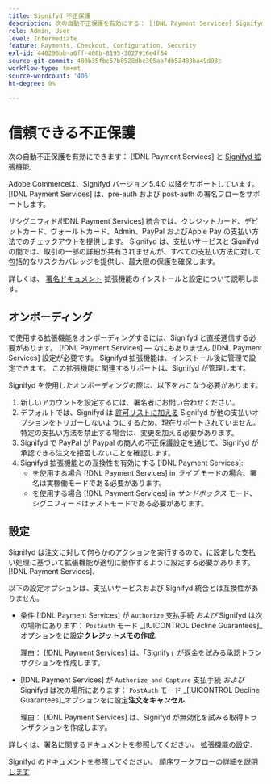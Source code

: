 ```yaml
---
title: Signifyd 不正保護
description: 次の自動不正保護を有効にする： [!DNL Payment Services] Signifyd を持つ
role: Admin, User
level: Intermediate
feature: Payments, Checkout, Configuration, Security
exl-id: 440296bb-a6ff-408b-8195-3027916e4f84
source-git-commit: 480b35fbc57b8528dbc305aa7db52483ba49d98c
workflow-type: tm+mt
source-wordcount: '406'
ht-degree: 0%

---
```


# 信頼できる不正保護

次の自動不正保護を有効にできます： [!DNL Payment Services] と [Signifyd 拡張機能](https://commercemarketplace.adobe.com/signifyd-module-connect.html).

Adobe Commerceは、Signifyd バージョン 5.4.0 以降をサポートしています。 [!DNL Payment Services] は、pre-auth および post-auth の署名フローをサポートします。

ザシグニフィド/[!DNL Payment Services] 統合では、クレジットカード、デビットカード、ヴォールトカード、Admin、PayPal およびApple Pay の支払い方法でのチェックアウトを提供します。 Signifyd は、支払いサービスと Signifyd の間では、取引の一部の詳細が共有されませんが、すべての支払い方法に対して包括的なリスクカバレッジを提供し、最大限の保護を確保します。

詳しくは、 [署名ドキュメント](https://community.signifyd.com/support/s/article/magento-2-extension-install-guide?language=en_US#downloadandinstallingmagento2extension) 拡張機能のインストールと設定について説明します。

## オンボーディング

で使用する拡張機能をオンボーディングするには、Signifyd と直接通信する必要があります。 [!DNL Payment Services] — なにもありません [!DNL Payment Services] 設定が必要です。 Signifyd 拡張機能は、インストール後に管理で設定できます。 この拡張機能に関連するサポートは、Signifyd が管理します。

Signifyd を使用したオンボーディングの際は、以下をおこなう必要があります。

1. 新しいアカウントを設定するには、署名者にお問い合わせください。
1. デフォルトでは、Signifyd は [許可リストに加える](https://github.com/signifyd/magento2/blob/main/docs/RESTRICT-PAYMENTS.md) Signifyd が他の支払いオプションをトリガーしないようにするため、現在サポートされていません。 特定の支払い方法を禁止する場合は、変更を加える必要があります。
1. Signifyd で PayPal が Paypal の商人の不正保護設定を通じて、Signifyd が承認できる注文を拒否しないことを確認します。
1. Signifyd 拡張機能との互換性を有効にする [!DNL Payment Services]:
   * を使用する場合 [!DNL Payment Services] in _ライブ_ モードの場合、署名は実稼働モードである必要があります。
   * を使用する場合 [!DNL Payment Services] in _サンドボックス_ モード、シグニフィードはテストモードである必要があります。

## 設定

Signifyd は注文に対して何らかのアクションを実行するので、に設定した支払い処理に基づいて拡張機能が適切に動作するように設定する必要があります。 [!DNL Payment Services].

以下の設定オプションは、支払いサービスおよび Signifyd 統合とは互換性がありません。

* 条件 [!DNL Payment Services] が `Authorize` 支払手続 _および_ Signifyd は次の場所にあります： `PostAuth` モード _[!UICONTROL Decline Guarantees]_オプションをに設定&#x200B;**クレジットメモの作成**.

  理由： [!DNL Payment Services] は、「Signify」が返金を試みる承認トランザクションを作成します。


* [!DNL Payment Services] が `Authorize and Capture` 支払手続 _および_ Signifyd は次の場所にあります： `PostAuth` モード _[!UICONTROL Decline Guarantees]_オプションをに設定&#x200B;**注文をキャンセル**.

  理由： [!DNL Payment Services] は、Signifyd が無効化を試みる取得トランザクションを作成します。


詳しくは、署名に関するドキュメントを参照してください。 [拡張機能の設定](https://community.signifyd.com/support/s/article/magento-2-extension-install-guide?language=en_US#configuringmagento2extension).

Signifyd のドキュメントを参照してください。 [順序ワークフローの詳細を説明します](https://community.signifyd.com/support/s/article/magento-2-extension-install-guide?language=en_US#howmagento2works).
